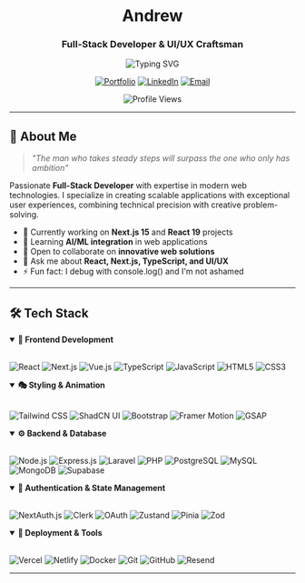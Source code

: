<div align="center">

# Andrew
### Full-Stack Developer & UI/UX Craftsman

<img src="https://readme-typing-svg.herokuapp.com?font=JetBrains+Mono&size=22&duration=3000&pause=1000&color=6366F1&center=true&vCenter=true&width=600&lines=Building+Digital+Experiences;Full-Stack+Developer;Open+Source+Contributor;Always+Learning+%F0%9F%9A%80" alt="Typing SVG" />

[![Portfolio](https://img.shields.io/badge/Portfolio-000000?style=for-the-badge&logo=vercel&logoColor=white)](https://andrewwww.vercel.app/)
[![LinkedIn](https://img.shields.io/badge/LinkedIn-0077B5?style=for-the-badge&logo=linkedin&logoColor=white)](https://www.linkedin.com/in/myat-kyaw-thu-0b8177334/)
[![Email](https://img.shields.io/badge/Email-D14836?style=for-the-badge&logo=gmail&logoColor=white)](mailto:myatkyawthu4002@gmail.com)

![Profile Views](https://komarev.com/ghpvc/?username=yourusername&color=6366f1&style=flat-square&label=Profile+Views)

</div>

---

## 🎯 About Me

> *"The man who takes steady steps will surpass the one who only has ambition"*

Passionate **Full-Stack Developer** with expertise in modern web technologies. I specialize in creating scalable applications with exceptional user experiences, combining technical precision with creative problem-solving.

- 🔭 Currently working on **Next.js 15** and **React 19** projects
- 🌱 Learning **AI/ML integration** in web applications  
- 👯 Open to collaborate on **innovative web solutions**
- 💬 Ask me about **React, Next.js, TypeScript, and UI/UX**
- ⚡ Fun fact: I debug with console.log() and I'm not ashamed

---

## 🛠️ Tech Stack

<details open>
<summary><b>🎨 Frontend Development</b></summary>
<br>

![React](https://img.shields.io/badge/React-20232A?style=flat-square&logo=react&logoColor=61DAFB)
![Next.js](https://img.shields.io/badge/Next.js-000000?style=flat-square&logo=next.js&logoColor=white)
![Vue.js](https://img.shields.io/badge/Vue.js-4FC08D?style=flat-square&logo=vue.js&logoColor=white)
![TypeScript](https://img.shields.io/badge/TypeScript-007ACC?style=flat-square&logo=typescript&logoColor=white)
![JavaScript](https://img.shields.io/badge/JavaScript-F7DF1E?style=flat-square&logo=javascript&logoColor=black)
![HTML5](https://img.shields.io/badge/HTML5-E34F26?style=flat-square&logo=html5&logoColor=white)
![CSS3](https://img.shields.io/badge/CSS3-1572B6?style=flat-square&logo=css3&logoColor=white)

</details>

<details open>
<summary><b>🎭 Styling & Animation</b></summary>
<br>

![Tailwind CSS](https://img.shields.io/badge/Tailwind_CSS-38B2AC?style=flat-square&logo=tailwind-css&logoColor=white)
![ShadCN UI](https://img.shields.io/badge/ShadCN_UI-000000?style=flat-square&logo=shadcnui&logoColor=white)
![Bootstrap](https://img.shields.io/badge/Bootstrap-563D7C?style=flat-square&logo=bootstrap&logoColor=white)
![Framer Motion](https://img.shields.io/badge/Framer_Motion-0055FF?style=flat-square&logo=framer&logoColor=white)
![GSAP](https://img.shields.io/badge/GSAP-88CE02?style=flat-square&logo=greensock&logoColor=white)

</details>

<details open>
<summary><b>⚙️ Backend & Database</b></summary>
<br>

![Node.js](https://img.shields.io/badge/Node.js-43853D?style=flat-square&logo=node.js&logoColor=white)
![Express.js](https://img.shields.io/badge/Express.js-404D59?style=flat-square&logo=express&logoColor=white)
![Laravel](https://img.shields.io/badge/Laravel-FF2D20?style=flat-square&logo=laravel&logoColor=white)
![PHP](https://img.shields.io/badge/PHP-777BB4?style=flat-square&logo=php&logoColor=white)
![PostgreSQL](https://img.shields.io/badge/PostgreSQL-316192?style=flat-square&logo=postgresql&logoColor=white)
![MySQL](https://img.shields.io/badge/MySQL-4479A1?style=flat-square&logo=mysql&logoColor=white)
![MongoDB](https://img.shields.io/badge/MongoDB-4EA94B?style=flat-square&logo=mongodb&logoColor=white)
![Supabase](https://img.shields.io/badge/Supabase-3ECF8E?style=flat-square&logo=supabase&logoColor=white)

</details>

<details open>
<summary><b>🔐 Authentication & State Management</b></summary>
<br>

![NextAuth.js](https://img.shields.io/badge/NextAuth.js-000000?style=flat-square&logo=next.js&logoColor=white)
![Clerk](https://img.shields.io/badge/Clerk-6C47FF?style=flat-square&logo=clerk&logoColor=white)
![OAuth](https://img.shields.io/badge/OAuth-4285F4?style=flat-square&logo=oauth&logoColor=white)
![Zustand](https://img.shields.io/badge/Zustand-FF6B35?style=flat-square&logo=react&logoColor=white)
![Pinia](https://img.shields.io/badge/Pinia-FFD859?style=flat-square&logo=vue.js&logoColor=white)
![Zod](https://img.shields.io/badge/Zod-3E67B1?style=flat-square&logo=zod&logoColor=white)

</details>

<details open>
<summary><b>🚀 Deployment & Tools</b></summary>
<br>

![Vercel](https://img.shields.io/badge/Vercel-000000?style=flat-square&logo=vercel&logoColor=white)
![Netlify](https://img.shields.io/badge/Netlify-00C7B7?style=flat-square&logo=netlify&logoColor=white)
![Docker](https://img.shields.io/badge/Docker-2496ED?style=flat-square&logo=docker&logoColor=white)
![Git](https://img.shields.io/badge/Git-F05032?style=flat-square&logo=git&logoColor=white)
![GitHub](https://img.shields.io/badge/GitHub-100000?style=flat-square&logo=github&logoColor=white)
![Resend](https://img.shields.io/badge/Resend-000000?style=flat-square&logo=resend&logoColor=white)

</details>


---

